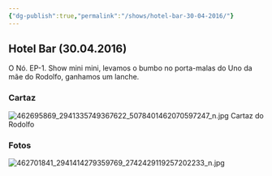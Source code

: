 ```yaml
---
{"dg-publish":true,"permalink":"/shows/hotel-bar-30-04-2016/"}
---
```


## Hotel Bar (30.04.2016)
O Nó. EP-1. Show mini mini, levamos o bumbo no porta-malas do Uno da mãe do Rodolfo, ganhamos um lanche.

### Cartaz
![462695869_2941335749367622_5078401462070597247_n.jpg](/img/user/img/462695869_2941335749367622_5078401462070597247_n.jpg)
Cartaz do Rodolfo

### Fotos
![462701841_2941414279359769_2742429119257202233_n.jpg](/img/user/img/462701841_2941414279359769_2742429119257202233_n.jpg)